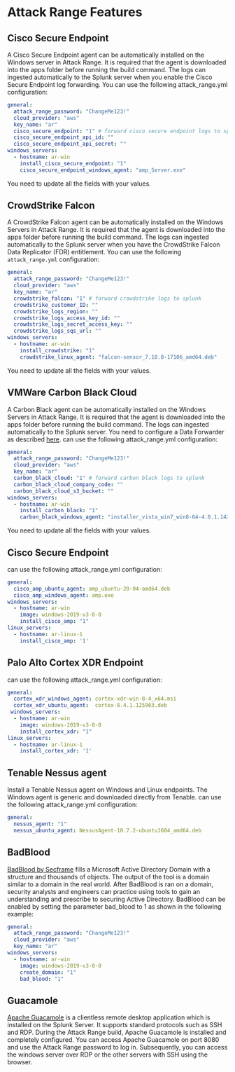 # Attack Range Features

## Cisco Secure Endpoint
A Cisco Secure Endpoint agent can be automatically installed on the Windows server in Attack Range. It is required that the agent is downloaded into the apps folder before running the build command. The logs can ingested automatically to the Splunk server when you enable the Cisco Secure Endpoint log forwarding. You can use the following attack_range.yml configuration:
````yml
general:
  attack_range_password: "ChangeMe123!"
  cloud_provider: "aws"
  key_name: "ar"
  cisco_secure_endpoint: "1" # forward cisco secure endpoint logs to splunk
  cisco_secure_endpoint_api_id: ""
  cisco_secure_endpoint_api_secret: ""
windows_servers:
  - hostname: ar-win
    install_cisco_secure_endpoint: "1"
    cisco_secure_endpoint_windows_agent: "amp_Server.exe"
````
You need to update all the fields with your values.


## CrowdStrike Falcon
A CrowdStrike Falcon agent can be automatically installed on the Windows Servers in Attack Range. It is required that the agent is downloaded into the apps folder before running the build command. The logs can ingested automatically to the Splunk server when you have the CrowdStrike Falcon Data Replicator (FDR) entitlement. You can use the following `attack_range.yml` configuration:
````yml
general:
  attack_range_password: "ChangeMe123!"
  cloud_provider: "aws"
  key_name: "ar"
  crowdstrike_falcon: "1" # forward crowdstrike logs to splunk
  crowdstrike_customer_ID: ""
  crowdstrike_logs_region: ""
  crowdstrike_logs_access_key_id: ""
  crowdstrike_logs_secret_access_key: ""
  crowdstrike_logs_sqs_url: ""
windows_servers:
  - hostname: ar-win
    install_crowdstrike: "1"
    crowdstrike_linux_agent: "falcon-sensor_7.18.0-17106_amd64.deb"
````
You need to update all the fields with your values.


## VMWare Carbon Black Cloud
A Carbon Black agent can be automatically installed on the Windows Servers in Attack Range. It is required that the agent is downloaded into the apps folder before running the build command. The logs can ingested automatically to the Splunk server. You need to configure a Data Forwarder as described [here](https://docs.vmware.com/en/VMware-Carbon-Black-Cloud/services/carbon-black-cloud-user-guide/GUID-E8D33F72-BABB-4157-A908-D8BBDB5AF349.html).
can use the following attack_range.yml configuration:
````yml
general:
  attack_range_password: "ChangeMe123!"
  cloud_provider: "aws"
  key_name: "ar"
  carbon_black_cloud: "1" # forward carbon black logs to splunk
  carbon_black_cloud_company_code: ""
  carbon_black_cloud_s3_bucket: ""
windows_servers:
  - hostname: ar-win
    install_carbon_black: "1"
    carbon_black_windows_agent: "installer_vista_win7_win8-64-4.0.1.1428.msi"
````
You need to update all the fields with your values.

## Cisco Secure Endpoint

can use the following attack_range.yml configuration:
````yml
general:
  cisco_amp_ubuntu_agent: amp_ubuntu-20-04-amd64.deb
  cisco_amp_windows_agent: amp.exe
windows_servers:
  - hostname: ar-win
    image: windows-2019-v3-0-0
    install_cisco_amp: "1"
linux_servers:
  - hostname: ar-linux-1
    install_cisco_amp: '1'
````

## Palo Alto Cortex XDR Endpoint

can use the following attack_range.yml configuration:
````yml
general:
  cortex_xdr_windows_agent: cortex-xdr-win-8-4_x64.msi
  cortex_xdr_ubuntu_agent:  cortex-8.4.1.125963.deb
 windows_servers:
  - hostname: ar-win
    image: windows-2019-v3-0-0
    install_cortex_xdr: "1"
linux_servers:
  - hostname: ar-linux-1
    install_cortex_xdr: '1'
````

## Tenable Nessus agent
Install a Tenable Nessus agent on Windows and Linux endpoints. The Windows agent is generic and downloaded directly from Tenable.
can use the following attack_range.yml configuration:
````yml
general:
  nessus_agent: "1"
  nessus_ubuntu_agent: NessusAgent-10.7.2-ubuntu1604_amd64.deb
````

## BadBlood
[BadBlood by Secframe](https://github.com/davidprowe/BadBlood) fills a Microsoft Active Directory Domain with a structure and thousands of objects. The output of the tool is a domain similar to a domain in the real world. After BadBlood is ran on a domain, security analysts and engineers can practice using tools to gain an understanding and prescribe to securing Active Directory. BadBlood can be enabled by setting the parameter bad_blood to 1 as shown in the following example:
````yml
general:
  attack_range_password: "ChangeMe123!"
  cloud_provider: "aws"
  key_name: "ar"
windows_servers:
  - hostname: ar-win
    image: windows-2019-v3-0-0
    create_domain: "1"
    bad_blood: "1"
````


## Guacamole
[Apache Guacamole](https://guacamole.apache.org/) is a clientless remote desktop application which is installed on the Splunk Server. It supports standard protocols such as SSH and RDP. During the Attack Range build, Apache Guacamole is installed and completely configured. You can access Apache Guacamole on port 8080 and use the Attack Range password to log in. Subsequently, you can access the windows server over RDP or the other servers with SSH using the browser.
